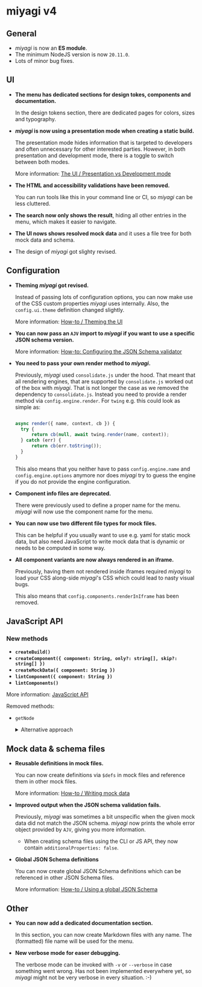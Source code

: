 # miyagi v4

## General

- _miyagi_ is now an **ES module**.
- The minimum NodeJS version is now `20.11.0`.
- Lots of minor bug fixes.

## UI

- **The menu has dedicated sections for design tokes, components and documentation.**

  In the design tokens section, there are dedicated pages for colors, sizes and typography.

- **_miyagi_ is now using a presentation mode when creating a static build.**

  The presentation mode hides information that is targeted to developers and often unnecessary for other interested parties. However, in both presentation and development mode, there is a toggle to switch between both modes.

  More information: [The UI / Presentation vs Development mode](/docs/the-ui/presentation-vs-dev-mode.md)

- **The HTML and accessibility validations have been removed.**

  You can run tools like this in your command line or CI, so _miyagi_ can be less cluttered.

- **The search now only shows the result**, hiding all other entries in the menu, which makes it easier to navigate.

- **The UI nows shows resolved mock data** and it uses a file tree for both mock data and schema.

- The design of _miyagi_ got slighty revised.

## Configuration

- **Theming _miyagi_ got revised.**

  Instead of passing lots of configuration options, you can now make use of the CSS custom properties _miyagi_ uses internally.
  Also, the `config.ui.theme` definition changed slightly.

  More information: [How-to / Theming the UI](docs/how-to/theming-the-ui.md)

- **You can now pass an `AJV` import to _miyagi_ if you want to use a specific JSON schema version.**

  More information: [How-to: Configuring the JSON Schema validator](/docs/how-to/configuring-the-json-schema-validator.md)

- **You need to pass your own render method to _miyagi_.**

  Previously, _miyagi_ used `consolidate.js` under the hood. That meant that all rendering engines, that are supported by `consolidate.js` worked out of the box with _miyagi_. That is not longer the case as we removed the dependency to `consolidate.js`. Instead you need to provide a render method via `config.engine.render`. For `twing` e.g. this could look as simple as:

  ```js

  async render({ name, context, cb }) {
  	try {
  		return cb(null, await twing.render(name, context));
  	} catch (err) {
  		return cb(err.toString());
  	}
  }
  ```

  This also means that you neither have to pass `config.engine.name` and `config.engine.options` anymore nor does _miyagi_ try to guess the engine if you do not provide the engine configuration.

- **Component info files are deprecated.**

  There were previously used to define a proper name for the menu. _miyagi_ will now use the component name for the menu.

- **You can now use two different file types for mock files.**

  This can be helpful if you usually want to use e.g. yaml for static mock data, but also need JavaScript to write mock data that is dynamic or needs to be computed in some way.

- **All component variants are now always rendered in an iframe.**

  Previously, having them not rendered inside iframes required _miyagi_ to load your CSS along-side _miyagi_'s CSS which could lead to nasty visual bugs.

  This also means that `config.components.renderInIframe` has been removed.

## JavaScript API

### New methods

- **`createBuild()`**
- **`createComponent({ component: String, only?: string[], skip?: string[] })`**
- **`createMockData({ component: String })`**
- **`lintComponent({ component: String })`**
- **`lintComponents()`**

More information: [JavaScript API](/docs/javascript-api.md)

Removed methods:

- `getNode`
  <details>
  	<summary>Alternative approach</summary>
  	If you need the behavior of this method, you could achieve it like this:

      ```
      	import { getHtml } from "@miyagi/core/api";

      	const {
      		success,
      		data: html,
      		message,
      	} = await getHtml({ component, variant });

      	if (success) {
      		const div = document.createElement("div");

      		div.innerHTML = html.trim();

      		if (div.childElementCount > 1) {
      			return div;
      		}

      		return div.firstElementChild;
      	}

      	console.error(message);
      	return null;
      ```

  </details>

## Mock data & schema files

- **Reusable definitions in mock files.**

  You can now create definitions via `$defs` in mock files and reference them in other mock files.

  More information: [How-to / Writing mock data](docs/how-to/writing-mock-data.md#using-definitions)

- **Improved output when the JSON schema validation fails.**

  Previously, _miyagi_ was sometimes a bit unspecific when the given mock data did not match the JSON schema. _miyagi_ now prints the whole error object provided by `AJV`, giving you more information.
  - When creating schema files using the CLI or JS API, they now contain `additionalProperties: false`.

- **Global JSON Schema definitions**

  You can now create global JSON Schema definitions which can be referenced in other JSON Schema files.

  More information: [How-to / Using a global JSON Schema](docs/how-to/using-a-global-json-schema)

## Other

- **You can now add a dedicated documentation section.**

  In this section, you can now create Markdown files with any name. The (formatted) file name will be used for the menu.

- **New verbose mode for easer debugging.**

  The verbose mode can be invoked with `-v` or `--verbose` in case something went wrong. Has not been implemented everywhere yet, so _miyagi_ might not be very verbose in every situation. :-)
